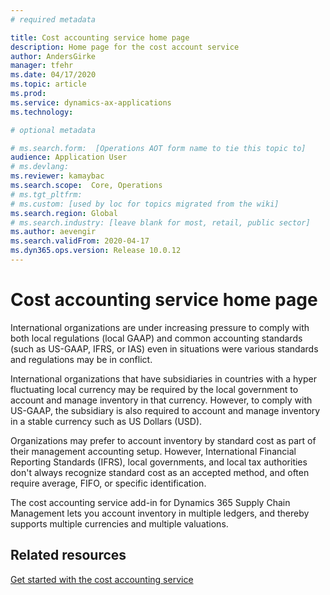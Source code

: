 ```yaml
---
# required metadata

title: Cost accounting service home page
description: Home page for the cost account service
author: AndersGirke
manager: tfehr
ms.date: 04/17/2020
ms.topic: article
ms.prod: 
ms.service: dynamics-ax-applications
ms.technology: 

# optional metadata

# ms.search.form:  [Operations AOT form name to tie this topic to]
audience: Application User
# ms.devlang: 
ms.reviewer: kamaybac
ms.search.scope:  Core, Operations
# ms.tgt_pltfrm: 
# ms.custom: [used by loc for topics migrated from the wiki]
ms.search.region: Global
# ms.search.industry: [leave blank for most, retail, public sector]
ms.author: aevengir
ms.search.validFrom: 2020-04-17
ms.dyn365.ops.version: Release 10.0.12
---
```


# Cost accounting service home page

International organizations are under increasing pressure to comply with both local regulations (local GAAP) and common accounting standards (such as US-GAAP, IFRS, or IAS) even in situations were various standards and regulations may be in conflict.

International organizations that have subsidiaries in countries with a hyper fluctuating local currency may be required by the local government to account and manage inventory in that  currency. However, to comply with US-GAAP, the subsidiary is also required to account and manage inventory in a stable currency such as US Dollars (USD).

Organizations may prefer to account inventory by standard cost as part of their management accounting setup. However, International Financial Reporting Standards (IFRS), local governments, and local tax authorities don't always recognize standard cost as an accepted method, and often require average, FIFO, or specific identification.

The cost accounting service add-in for Dynamics 365 Supply Chain Management lets you account inventory in multiple ledgers, and thereby supports multiple currencies and multiple valuations.

## Related resources

[Get started with the cost accounting service](cost-accounting-service-get-started.md)